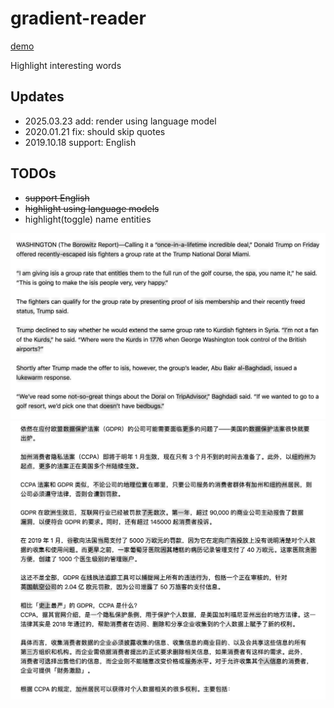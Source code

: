 # gradient-reader

[demo](https://josherich.github.io/gradient-reader/)

Highlight interesting words

## Updates
- 2025.03.23 add: render using language model
- 2020.01.21 fix: should skip quotes
- 2019.10.18 support: English

## TODOs

- ~~support English~~
- ~~highlight using language models~~
- highlight(toggle) name entities

![shot-en](./gradient-reader-en.png)
![shot-cn](./gradient-reader.png)
